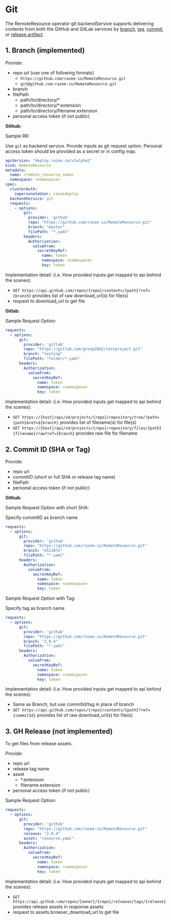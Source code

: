 # Git

The RemoteResource operator git backendService supports delivering contents from both the GitHub
 and GitLab services by [branch](#1-branch-implemented),
 [tag](#2-commit-id-sha-or-tag),
 [commit](#2-commit-id-sha-or-tag),
 or [release artifact](#3-gh-release-not-implemented).

## 1. Branch (implemented)

Provide:

* repo url (use one of following formats)
  * `https://github.com/razee-io/RemoteResource.git`
  * `git@github.com:razee-io/RemoteResource.git`
* branch
* filePath
  * path/to/directory/*
  * path/to/directory/*.extension
  * path/to/directory/filename.extension
* personal access token (if not public)

**Github:**

Sample RR:

Use `git` as backend service.
Provide inputs as git request option.
Personal access token should be provided as a secret or in config map.

```yaml
apiVersion: "deploy.razee.io/v1alpha2"
kind: RemoteResource
metadata:
  name: <remote_resource_name>
  namespace: <namespace>
spec:
  clusterAuth:
    impersonateUser: razeedeploy
  backendService: git
  requests:
    - options:
        git:
          provider: 'github'
          repo: "https://github.com/razee-io/RemoteResource.git"
          branch: "master"
          filePath: "*.yaml"
        headers:
          Authorization:
            valueFrom:
              secretKeyRef:
                name: token
                namespace: <namespace>
                key: token
```

Implementation detail:
(i.e. How provided inputs get mapped to api behind the scenes):

* `GET https://api.github.com/repos/{repo}/contents/{path}?ref={branch}` provides list of raw download_url(s) for file(s)
* request to download_url to get file

**Gitlab:**

Sample Request Option:

```yaml
requests:
  - options:
      git:
        provider: 'gitlab'
        repo: "https://gitlab.com/group2842/testproject.git"
        branch: "testing"
        filePath: "folder/*.yaml"
      headers:
        Authorization:
          valueFrom:
            secretKeyRef:
              name: token
              namespace: <namespace>
              key: token
```

Implementation detail:
(i.e. How provided inputs get mapped to api behind the scenes):

* `GET https://{host}/api/v4/projects/{repo}/repository/tree/?path={path}&ref=${branch}` provides list of filename(s) for file(s)
* `GET https://{host}/api/v4/projects/{repo}/repository/files/{path}{filename}/raw?ref={branch}` provides raw file for filename

## 2. Commit ID (SHA or Tag)

Provide:

* repo url
* commitID (short or full SHA or release tag name)
* filePath
* personal access token (if not public)

**Github:**

Sample Request Option with short SHA:

Specify commitID as branch name

```yaml
requests:
  - options:
      git:
        provider: 'github'
        repo: "https://github.com/razee-io/RemoteResource.git"
        branch: "e51187e"
        filePath: "*.yaml"
      headers:
        Authorization:
          valueFrom:
            secretKeyRef:
              name: token
              namespace: <namespace>
              key: token
```

Sample Request Option with Tag:

Specify tag as branch name

```yaml
requests:
  - options:
      git:
        provider: 'github'
        repo: "https://github.com/razee-io/RemoteResource.git"
        branch: "2.0.4"
        filePath: "*.yaml"
      headers:
        Authorization:
          valueFrom:
            secretKeyRef:
              name: token
              namespace: <namespace>
              key: token
```

Implementation detail:
(i.e. How provided inputs get mapped to api behind the scenes):

* Same as Branch, but use commitId/tag in place of branch
* `GET https://api.github.com/repos/{repo}/contents/{path}?ref={commitId}` provides list of raw download_url(s) for file(s)

## 3. GH Release (not implemented)

To get files from release assets.

Provide:

* repo url
* release tag name
* asset
  * *.extension
  * filename.extension
* personal access token (if not public)

Sample Request Option:

```yaml
requests:
  - options:
      git:
        provider: 'github'
        repo: "https://github.com/razee-io/RemoteResource.git"
        release: "2.0.4"
        asset: "resource.yaml"
      headers:
        Authorization:
          valueFrom:
            secretKeyRef:
              name: token
              namespace: <namespace>
              key: token
```

Implementation detail:
(i.e. How provided inputs get mapped to api behind the scenes):

* `GET https://api.github.com/repos/{owner}/{repo}/releases/tags/{release}` provides release assets in response.assets
* request to assets.browser_download_url to get file
